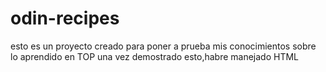 # odin-recipes

esto es un proyecto creado para poner a prueba
mis conocimientos sobre lo aprendido en TOP
una vez demostrado esto,habre manejado HTML